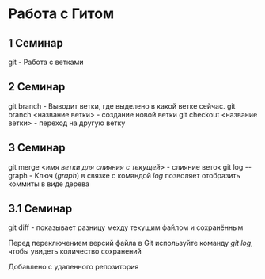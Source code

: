 # Работа с Гитом
## 1 Семинар

git - Работа с ветками

## 2 Семинар

git branch - Выводит ветки, где выделено в какой ветке сейчас.
git branch <название ветки> - создание новой ветки
git checkout <название ветки> - переход на другую ветку

## 3 Семинар

git merge <*имя ветки для слияния с текущей*> - слияние веток
git log --graph - Ключ (*graph*) в связке с командой *log* позволяет отобразить коммиты в виде дерева









## 3.1 Семинар

git diff - показывает разницу мехду текущим файлом и сохранённым

Перед переключением версий файла в Git используйте команду *git log*, чтобы увидеть количество сохранений

Добавлено с удаленного репозитория




